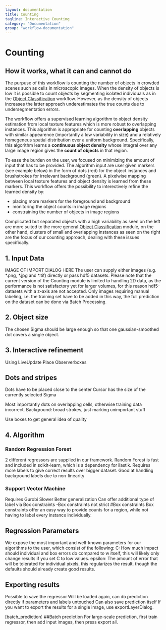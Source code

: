 ```yaml
---
layout: documentation
title: Counting
tagline: Interactive Counting
category: "Documentation"
group: "workflow-documentation"
---
```

# Counting
## How it works, what it can and cannot do

The purpuse of this workflow is counting the number of objects in crowded scenes such as cells in microscopic images. 
When the density of objects is low it is possible to count objects by segmenting isolated individuals as in the <a href = "../objectClassification"> Object Classification</a> workflow. However, as the density of objects increases the latter approach underestimates the true counts due to undersegmentation errors. 

The workflow offers a supervised learning algorithm to object density estimation from local texture features which is more robust to overlapping instances. This algorithm is appropriate for counting **overlapping** objects with similar appearence (importantly a low variability in size) and a relatively homegeneus spatial distribution over a uniform background. Specifically, this algorithm learns a **continuous object density** whose integral over any large image region gives the **count of objects** in that region. 

To ease the burden on the user, we focused on minimizing the amount of input that has to be provided. The algorithm input are user given markers (see example below) in the form of dots (red) for the object instances and brushstrokes for irrelevant background (green). A pixelwise mapping between local texture features and object density is learned from these markers. This workflow offers the possibility to interectively refine the learned density by:

* placing more markers for the foreground and background 
* monitoring the object counts in image regions
* constraining the number of objects in image regions 



Complicated but separated objects with a high variability as seen on the left are more suited to the more general <a href = "../objectClassification"> Object Classification</a> module, on the other hand, clusters of small and overlapping instances as seen on the right are the focus of
our counting approach, dealing with these issues specifically.


<!---
#pixel-to-pixel regression algorithm to estimate the object density map of a given image, 
#via which the object count in a region can be derived via summing over the aforementioned map.

While counting connected components via e.g. Pixel Classification is viable for very sparse data, 
overlapping objects in big clusters require our density-based regression algorithm.
Still, to provide accurate counts, similarity between individual instances is expected, most notably in size:

To ease the burden on the user, we focused on minimizing the amount of input that has to be provided, rather than manually labeling either the extent or the boundaries of a specific object, 
instead of marking the exact shapes of the objects, dots placed close to the centers are sufficient in our case.
![](counting_intro_overview.png)

![](counting_good_bad.png)
-->



## 1. Input Data
IMAGE OF IMPORT DIALOG HERE
The user can supply either images (e.g. \*.png, \*.jpg and \*.tif) directly or pass hdf5 datasets.
Please note that the current version of the Counting module is limited to handling 2D data, as the performance is not satisfactory yet for larger volumes, for this reason hdf5-datasets with a z-axis are not accepted.
Only images requiring manual labeling, i.e. the training set have to be added in this way, the full prediction on the dataset can be done via Batch Processing.


## 2. Object size

The chosen Sigma should be large enough so that one gaussian-smoothed dot covers a single object.


## 3. Interactive refinement
Using LiveUpdate
Place Observerboxes
## Dots and stripes
Dots have to be placed close to the center
Cursor has the size of the currently selected Sigma

Most importantly dots on overlapping cells, otherwise training data incorrect.
Background: broad strokes, just marking unimportant stuff

Use boxes to get general idea of quality




## 4. Algorithm
### Random Regression Forest
2 different regressors are supplied in our framework.
Random Forest is fast and included in scikit-learn, which is a dependency for ilastik.
Requires more labels to give correct results over bigger dataset.
Good at handling background labels due to non-linearity




### Support Vector Machine
Requires Gurobi
Slower
Better generalization
Can offer additional type of label via Box constraints
-Box constraints not strict
#Box constraints
Box constraints offer an easy way to provide counts for a region, while not having to label every instance individually.




## Regression Parameters
We expose the most important and well-known parameters for our algorithms to the user, 
which consist of the following:
C: How much impact should individual and box errors do compared to w itself, this will likely only change results if you set C to low values.
epsilon: The amount of error that will be tolerated for individual pixels, this regularizes the result. 
though the defaults should already create good results.





## Exporting results
Possible to save the regressor
Will be loaded again, can do prediction directly if parameters and labels untouched
Can also save prediction itself
If you want to export the results for a single image, use exportLayerDialog.

[batch_prediction] ##Batch prediction
For large-scale prediction, first train regressor, then add input images, then press export all.




